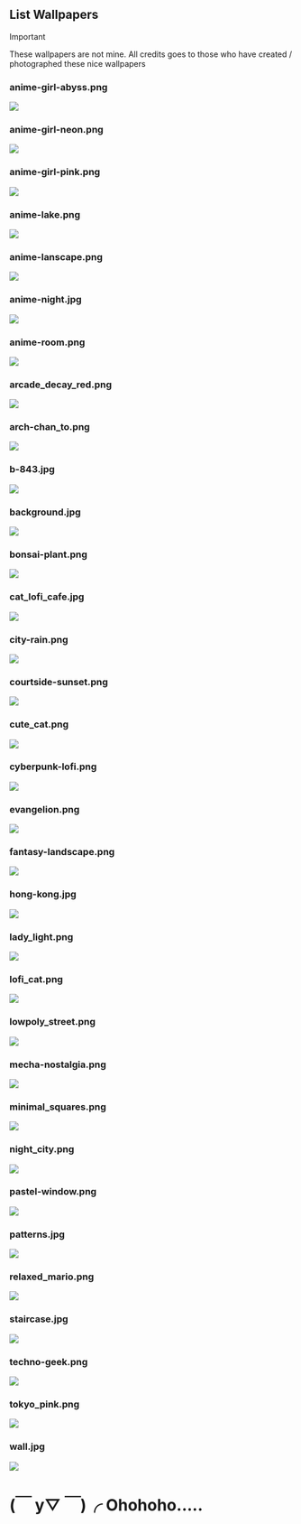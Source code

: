 ## List Wallpapers
> [!Important]
> These wallpapers are not mine. All credits goes to those who have created / photographed these nice wallpapers
### anime-girl-abyss.png
![](wallpapers/anime-girl-abyss.png)
### anime-girl-neon.png
![](wallpapers/anime-girl-neon.png)
### anime-girl-pink.png
![](wallpapers/anime-girl-pink.png)
### anime-lake.png
![](wallpapers/anime-lake.png)
### anime-lanscape.png
![](wallpapers/anime-lanscape.png)
### anime-night.jpg
![](wallpapers/anime-night.jpg)
### anime-room.png
![](wallpapers/anime-room.png)
### arcade_decay_red.png
![](wallpapers/arcade_decay_red.png)
### arch-chan_to.png
![](wallpapers/arch-chan_to.png)
### b-843.jpg
![](wallpapers/b-843.jpg)
### background.jpg
![](wallpapers/background.jpg)
### bonsai-plant.png
![](wallpapers/bonsai-plant.png)
### cat_lofi_cafe.jpg
![](wallpapers/cat_lofi_cafe.jpg)
### city-rain.png
![](wallpapers/city-rain.png)
### courtside-sunset.png
![](wallpapers/courtside-sunset.png)
### cute_cat.png
![](wallpapers/cute_cat.png)
### cyberpunk-lofi.png
![](wallpapers/cyberpunk-lofi.png)
### evangelion.png
![](wallpapers/evangelion.png)
### fantasy-landscape.png
![](wallpapers/fantasy-landscape.png)
### hong-kong.jpg
![](wallpapers/hong-kong.jpg)
### lady_light.png
![](wallpapers/lady_light.png)
### lofi_cat.png
![](wallpapers/lofi_cat.png)
### lowpoly_street.png
![](wallpapers/lowpoly_street.png)
### mecha-nostalgia.png
![](wallpapers/mecha-nostalgia.png)
### minimal_squares.png
![](wallpapers/minimal_squares.png)
### night_city.png
![](wallpapers/night_city.png)
### pastel-window.png
![](wallpapers/pastel-window.png)
### patterns.jpg
![](wallpapers/patterns.jpg)
### relaxed_mario.png
![](wallpapers/relaxed_mario.png)
### staircase.jpg
![](wallpapers/staircase.jpg)
### techno-geek.png
![](wallpapers/techno-geek.png)
### tokyo_pink.png
![](wallpapers/tokyo_pink.png)
### wall.jpg
![](wallpapers/wall.jpg)
# (￣ y▽ ￣)╭ Ohohoho.....
